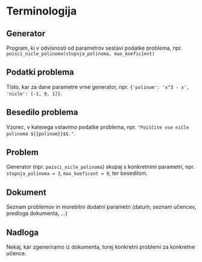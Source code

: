 # Terminologija

## Generator

Program, ki v odvisnosti od parametrov sestavi podatke problema, npr. `poisci_nicle_polinoma(stopnja_polinoma, max_koeficient)`

## Podatki problema

Tisto, kar za dane parametre vrne generator, npr. `{'polinom': 'x^3 - x', 'nicle': [-1, 0, 1]}`.

## Besedilo problema

Vzorec, v katerega vstavimo podatke problema, npr. `"Poiščite vse ničle polinoma ${{polinom}}$$."`.

## Problem

Generator (npr. `poisci_nicle_polinoma`) skupaj s konkretnimi parametri, npr. `stopnja_polinoma = 3`, `max_koeficent = 9`, ter besedilom.

## Dokument

Seznam problemov in morebitni dodatni parametri (datum, seznam učencev, predloga dokumenta, …)

## Nadloga

Nekaj, kar zgeneriramo iz dokumenta, torej konkretni problemi za konkretne učence.
